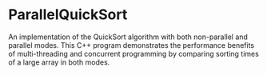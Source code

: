 # ParallelQuickSort
An implementation of the QuickSort algorithm with both non-parallel and parallel modes. This C++ program demonstrates the performance benefits of multi-threading and concurrent programming by comparing sorting times of a large array in both modes.
